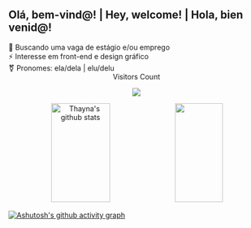 ## Olá, bem-vind@! | Hey, welcome! | Hola, bien venid@! 

<div align="center">
  <div align="left">
 🚀 Buscando uma vaga de estágio e/ou emprego <br>
 ⚡ Interesse em front-end e design gráfico <br>
  ⚧️  Pronomes: ela/dela | elu/delu</div>

  <div align="center"> Visitors Count 
  <p align="center"><img align="center" src="https://profile-counter.glitch.me/{Po747o}/count.svg"/></p></div>
  </div>

<div align="center">  
  <img width="48%" height="195px" src="https://github-readme-stats.vercel.app/api?username=Po747o&show_icons=true&count_private=true&border_color=7572fd&title_color=fff828&icon_color=7572fd&text_color=c9d1d9&bg_color=0d1117" alt="Thayna's github stats"/> 
  <img width="43%" height="195px" src="https://github-readme-stats.vercel.app/api/top-langs/?username=Po747o&layout=compact&border_color=7572fd&title_color=fff828&text_color=c9d1d9&bg_color=0d1117"/>
</div>

[![Ashutosh's github activity graph](https://github-readme-activity-graph.vercel.app/graph?username=Po747o&bg_color=0d1117&color=c7cfd6&line=5b5ac4&point=fff828&area=true&hide_border=true)](https://github.com/ashutosh00710/github-readme-activity-graph)
